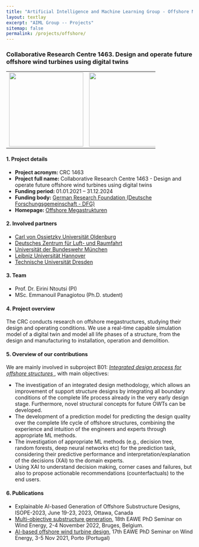 ```yaml
---
title: "Artificial Intelligence and Machine Learning Group - Offshore Megastrukturen project"
layout: textlay
excerpt: "AIML Group -- Projects"
sitemap: false
permalink: /projects/offshore/
---
```


### Collaborative Research Centre 1463. Design and operate future offshore wind turbines using digital twins

<table style="border-collapse: collapse; width: 80%;" border="0">
<tbody>
<tr>
<td style="width: 40%; text-align: center;"><img src="{{ site.url }}{{ site.baseurl }}/images/logopic/SFB1463_Logo.png" alt="" width="200" /></td>
<td style="width: 40%; text-align: center;"><img src="{{ site.url }}{{ site.baseurl }}/images/logopic/logo-dfg.jpg" alt="" width = "200"/></td>
</tr>
</tbody>
</table>

#### 1. Project details
- <b>Project acronym: </b> CRC 1463 
- <b>Project full name: </b> Collaborative Research Centre 1463 - Design and operate future offshore wind turbines using digital twins
- <b>Funding period: </b> 01.01.2021 – 31.12.2024
- <b>Funding body: </b> <a href="https://www.dfg.de/gefoerderte_projekte/programme_und_projekte/listen/projektdetails/index.jsp?id=434502799" target="_new">German Research Foundation (Deutsche Forschungsgemeinschaft - DFG)</a>
- <b>Homepage: </b> <a href="https://www.sfb1463.uni-hannover.de/">Offshore Megastrukturen</a>


#### 2. Involved partners
- <a href="https://uol.de/">Carl von Ossietzky Universität Oldenburg</a>
- <a href="https://www.dlr.de/DE/Home/home_node.html">Deutsches Zentrum für Luft- und Raumfahrt</a>
- <a href="[https://www.dlr.de/DE/Home/home_node.html](https://www.unibw.de/home)">Universität der Bundeswehr München</a>
- <a href="https://www.uni-hannover.de/en/">Leibniz Universität Hannover</a>
- <a href="https://tu-dresden.de/">Technische Universität Dresden</a>

#### 3. Team
- Prof. Dr. Eirini Ntoutsi (PI)
- MSc. Emmanouil Panagiotou (Ph.D. student)

#### 4. Project overview
The CRC conducts research on offshore megastructures, studying their design and operating conditions. We use a real-time capable simulation model of a digital twin and  model all life phases of a structure, from the design and manufacturing to installation, operation and demolition.

#### 5. Overview of our contributions
We are mainly involved in subproject B01: <i><a href ="https://www.sfb1463.uni-hannover.de/en/research/project-area-b/subproject-b1">Integrated design process for offshore structures </a></i>, with main objectives:
- The investigation of an integrated design methodology, which allows an improvement of support structure designs by integrating all boundary conditions of the complete life process already in the very early design stage. Furthermore, novel structural concepts for future OWTs can be developed.
- The development of a prediction model for predicting the design quality over the complete life cycle of offshore structures, combining the experience and intuition of the engineers and experts through appropriate ML methods. 
- The investigation of appropriate ML methods (e.g., decision tree, random forests, deep neural networks etc) for the prediction task, considering their predictive performance and interpretation/explanation of the decisions (XAI) to the domain experts.
- Using XAI to understand decision making, corner cases and failures, but also to propose actionable recommendations (counterfactuals) to the end users. 

#### 6. Publications
- Explainable AI-based Generation of Offshore Substructure Designs, ISOPE-2023, June 19-23, 2023, Ottawa, Canada 
-	<a href ="https://dl.dropboxusercontent.com/s/449qvfxq82xmrz1/book-eawephd2022-en.pdf">Multi-objective substructure generation</a>, 18th EAWE PhD Seminar on Wind Energy, 2-4 November 2022, Bruges, Belgium. 
-	<a href ="https://phd2020.eawe.eu/site-phd2020/assets/files/Book_of_Proceedings_EAWE21.pdf">AI-based offshore wind turbine design</a>, 17th EAWE PhD Seminar on Wind Energy, 3-5 Nov 2021, Porto (Portugal)
